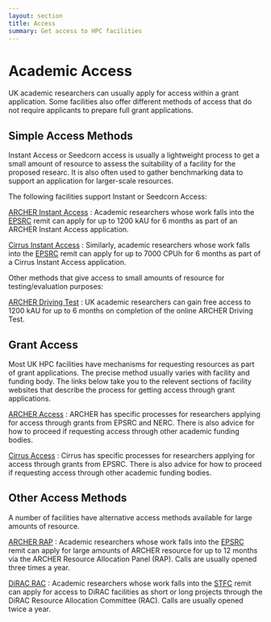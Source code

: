 ```yaml
---
layout: section
title: Access
summary: Get access to HPC facilities
---
```


Academic Access
===============

UK academic researchers can usually apply for access within a grant application. Some 
facilities also offer different methods of access that do not require applicants
to prepare full grant applications.

Simple Access Methods
---------------------

Instant Access or Seedcorn access is usually a lightweight process to get a small amount
of resource to assess the suitability of a facility for the proposed researc. It is also
often used to gather benchmarking data to support an application for larger-scale 
resources.

The following facilities support Instant or Seedcorn Access:

[ARCHER Instant Access](http://www.archer.ac.uk/access/instant-access)
: Academic researchers whose work falls into the [EPSRC](http://www.epsrc.ac.uk) remit
can apply for up to 1200 kAU for 6 months as part of an ARCHER Instant Access 
application.

[Cirrus Instant Access](http://www.cirrus.ac.uk/access/instant)
: Similarly, academic researchers whose work falls into the [EPSRC](http://www.epsrc.ac.uk) remit
can apply for up to 7000 CPUh for 6 months as part of a Cirrus Instant Access 
application.

Other methods that give access to small amounts of resource for testing/evaluation
purposes:

[ARCHER Driving Test](http://www.archer.ac.uk/training/online/driving_test.php)
: UK academic researchers can gain free access to 1200 kAU for up to 6 months on completion
of the online ARCHER Driving Test.

Grant Access
------------

Most UK HPC facilities have mechanisms for requesting resources as part of grant 
applications. The precise method usually varies with facility and funding body. The
links below take you to the relevent sections of facility websites that describe the
process for getting access through grant applications.

[ARCHER Access](http://www.archer.ac.uk/access)
: ARCHER has specific processes for researchers applying for access through grants from
EPSRC and NERC. There is also advice for how to proceed if requesting access through
other academic funding bodies.

[Cirrus Access](http://www.cirrus.ac.uk/access)
: Cirrus has specific processes for researchers applying for access through grants from
EPSRC. There is also advice for how to proceed if requesting access through
other academic funding bodies.

Other Access Methods
--------------------

A number of facilities have alternative access methods available for large amounts of resource.


[ARCHER RAP](http://www.archer.ac.uk/access/rap)
: Academic researchers whose work falls into the [EPSRC](http://www.epsrc.ac.uk) remit
can apply for large amounts of ARCHER resource for up to 12 months via the ARCHER
Resource Allocation Panel (RAP). Calls are usually opened three times a year.

[DiRAC RAC](http://dirac.ac.uk/access.html)
: Academic researchers whose work falls into the [STFC](http://www.stfc.ac.uk) remit
can apply for access to DiRAC facilities as short or long projects through the 
DiRAC Resource Allocation Committee (RAC). Calls are usually opened twice a year.


